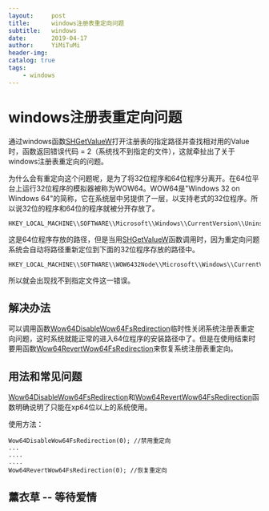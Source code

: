 ```yaml
---
layout:     post
title:      windows注册表重定向问题
subtitle:   windows
date:       2019-04-17
author:     YiMiTuMi
header-img: 
catalog: true
tags:
    - windows
---
```

# windows注册表重定向问题

通过windows函数[SHGetValueW](https://docs.microsoft.com/zh-cn/windows/desktop/api/shlwapi/nf-shlwapi-shgetvaluew)打开注册表的指定路径并查找相对用的Value时，函数返回错误代码 = 2（系统找不到指定的文件），这就牵扯出了关于windows注册表重定向的问题。

为什么会有重定向这个问题呢，是为了将32位程序和64位程序分离开。在64位平台上运行32位程序的模拟器被称为WOW64。WOW64是"Windows 32 on Windows 64"的简称，它在系统层中另提供了一层，以支持老式的32位程序。所以说32位的程序和64位的程序就被分开存放了。

	HKEY_LOCAL_MACHINE\\SOFTWARE\\Microsoft\\Windows\\CurrentVersion\\Uninstall

这是64位程序存放的路径，但是当用[SHGetValueW](https://docs.microsoft.com/zh-cn/windows/desktop/api/shlwapi/nf-shlwapi-shgetvaluew)函数调用时，因为重定向问题系统会自动将路径重新定位到下面的32位程序存放的路径中。

	HKEY_LOCAL_MACHINE\\SOFTWARE\\WOW6432Node\\Microsoft\\Windows\\CurrentVersion\\Uninstall

所以就会出现找不到指定文件这一错误。

## 解决办法

可以调用函数[Wow64DisableWow64FsRedirection](https://msdn.microsoft.com/zh-cn/library/aa365743)临时性关闭系统注册表重定向问题，这时系统就能正常的进入64位程序的安装路径中了。但是在使用结束时要用函数[Wow64RevertWow64FsRedirection](https://msdn.microsoft.com/en-us/library/windows/desktop/aa365745(v=vs.85).aspx)来恢复系统注册表重定向。

## 用法和常见问题

[Wow64DisableWow64FsRedirection](https://msdn.microsoft.com/zh-cn/library/aa365743)和[Wow64RevertWow64FsRedirection](https://msdn.microsoft.com/en-us/library/windows/desktop/aa365745(v=vs.85).aspx)函数明确说明了只能在xp64位以上的系统使用。

使用方法：

	Wow64DisableWow64FsRedirection(0); //禁用重定向
	...
	....
	....
	Wow64RevertWow64FsRedirection(0); //恢复重定向




## 薰衣草 -- 等待爱情



